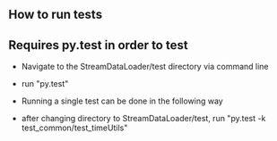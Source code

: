 ## How to run tests ##
## Requires py.test in order to test ##

 - Navigate to the StreamDataLoader/test directory via command line 
 - run "py.test"

 - Running a single test can be done in the following way
 - after changing directory to StreamDataLoader/test, run "py.test -k test_common/test_timeUtils"

